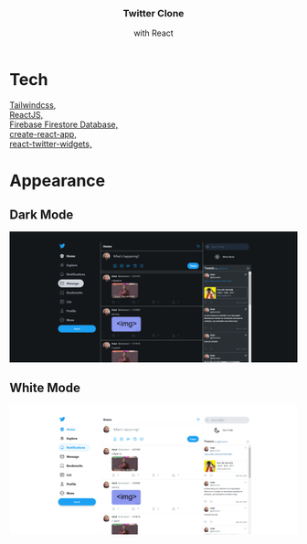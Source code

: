<br/>
<p align="center">
  <a href="https://github.com/CihatKOCAK/twitterClone">
  </a>

  <h3 align="center">Twitter Clone</h3>

  <p align="center">
    with React
    <br/>
    <br/>
  </p>
</p>



# Tech

<a href ="https://tailwindcss.com/"> Tailwindcss,</a> <br> 
<a href ="https://reactjs.org/"> ReactJS,</a>  <br>
<a href ="https://firebase.google.com/"> Firebase Firestore Database,</a>  <br>
<a href ="https://create-react-app.dev/"> create-react-app,</a>  <br>
<a href ="https://www.npmjs.com/package/react-twitter-widgets"> react-twitter-widgets,</a>  <br>

# Appearance

## Dark Mode

![github](readME/blacktheme.png)

## White Mode

![github](readME/whitetheme.png)